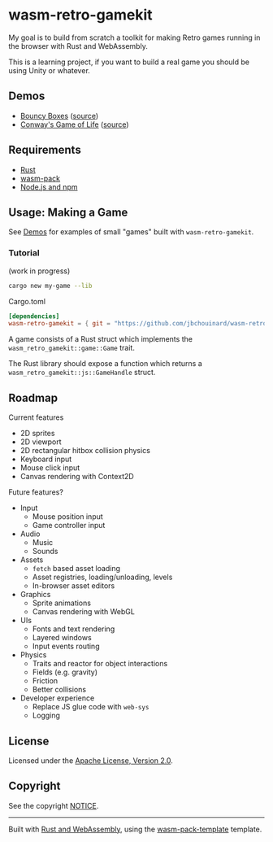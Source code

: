 # wasm-retro-gamekit

My goal is to build from scratch a toolkit for making Retro games running in the browser
with Rust and WebAssembly.

This is a learning project, if you want to build a real game you should be using
Unity or whatever.


## Demos
- [Bouncy Boxes](https://jbchouinard.github.io/wasm-retro-gamekit/bouncybox/) ([source](demos/bouncybox))
- [Conway's Game of Life](https://jbchouinard.github.io/wasm-retro-gamekit/gameoflife/) ([source](demos/gameoflife))


## Requirements
- [Rust](https://rustup.rs/)
- [wasm-pack](https://rustwasm.github.io/wasm-pack/installer/)
- [Node.js and npm](https://docs.npmjs.com/downloading-and-installing-node-js-and-npm)


## Usage: Making a Game

See [Demos](#demos) for examples of small "games" built with `wasm-retro-gamekit`.

### Tutorial

(work in progress)

```sh
cargo new my-game --lib
```

Cargo.toml
```toml
[dependencies]
wasm-retro-gamekit = { git = "https://github.com/jbchouinard/wasm-retro-gamekit.git" }
```

A game consists of a Rust struct which implements the `wasm_retro_gamekit::game::Game`
trait.

The Rust library should expose a function which returns a `wasm_retro_gamekit::js::GameHandle`
struct.


## Roadmap

Current features
- 2D sprites
- 2D viewport
- 2D rectangular hitbox collision physics
- Keyboard input
- Mouse click input
- Canvas rendering with Context2D

Future features?
- Input
    - Mouse position input
    - Game controller input
- Audio
    - Music
    - Sounds
- Assets
    - `fetch` based asset loading
    - Asset registries, loading/unloading, levels
    - In-browser asset editors
- Graphics
    - Sprite animations
    - Canvas rendering with WebGL
- UIs
    - Fonts and text rendering
    - Layered windows
    - Input events routing
- Physics
    - Traits and reactor for object interactions
    - Fields (e.g. gravity)
    - Friction
    - Better collisions
- Developer experience
    - Replace JS glue code with `web-sys`
    - Logging


## License

Licensed under the [Apache License, Version 2.0](LICENSE).


## Copyright

See the copyright [NOTICE](NOTICE).

---

Built with [Rust and WebAssembly](https://rustwasm.github.io/), using the [wasm-pack-template](https://github.com/rustwasm/wasm-pack-template) template.

